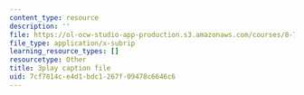 ```yaml
---
content_type: resource
description: ''
file: https://ol-ocw-studio-app-production.s3.amazonaws.com/courses/8-701-introduction-to-nuclear-and-particle-physics-fall-2020/7cf7814ce4d1bdc1267f09478c6646c6_fsvkE3cR1Aw.srt
file_type: application/x-subrip
learning_resource_types: []
resourcetype: Other
title: 3play caption file
uid: 7cf7814c-e4d1-bdc1-267f-09478c6646c6
---
```

